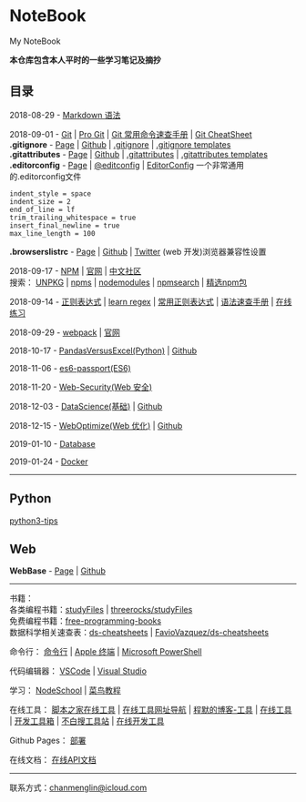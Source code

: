 # NoteBook
My NoteBook

**本仓库包含本人平时的一些学习笔记及摘抄**  

## 目录

2018-08-29 - [Markdown 语法](Markdown/Markdown.md)  

2018-09-01 - [Git](Git/Git.md) | 
[Pro Git](http://iissnan.com/progit/) | 
[Git 常用命令速查手册](Git/Git-常用命令速查手册.md) | [Git CheatSheet](https://github.com/Mist-Of-Doomsday-Magic-Cabal/git-cheatsheet)  
**.gitignore** - [Page](https://www.gitignore.io) | 
[Github](https://github.com/joeblau/gitignore.io) | 
[.gitignore](https://github.com/github/gitignore) | [.gitignore templates](https://github.com/dvcs/gitignore)  
**.gitattributes** - [Page](https://gitattributes.io) | 
[Github](https://github.com/gitattributes/gitattributes.io) | 
[.gitattributes](https://github.com/alexkaratarakis/gitattributes) | 
[.gitattributes templates](https://github.com/alexkaratarakis/gitattributes)  
**.editorconfig** - [Page](https://editorconfig.org) | 
[@editconfig](https://github.com/editorconfig) | 
[EditorConfig](https://github.com/RehanSaeed/EditorConfig)  一个非常通用的.editorconfig文件  

```editorconfig
indent_style = space
indent_size = 2
end_of_line = lf
trim_trailing_whitespace = true
insert_final_newline = true
max_line_length = 100
```

**.browserslistrc** - [Page](https://www.browserstack.com/) | 
[Github](https://github.com/browserslist/browserslist) | 
[Twitter](https://twitter.com/browserslist) (web 开发)浏览器兼容性设置

2018-09-17 - [NPM](Node&NPM/NPM/NPM.md) | 
[官网](https://www.npmjs.com) | 
[中文社区](https://npm.community)  
搜索：
[UNPKG](https://unpkg.com/#/) | 
[npms](https://npms.io) | 
[nodemodules](http://node-modules.com) | 
[npmsearch](https://npmsearch.com) | [精选npm包](https://segmentfault.com/a/1190000017461602)  

2018-09-14 - [正则表达式](https://github.com/ChanMenglin/learn-regex/blob/master/README-cn.md) | 
[learn regex](https://github.com/ziishaned/learn-regex) | 
[常用正则表达式](Regex(正则表达式)/常用正则表达式.md) | 
[语法速查手册](Regex(正则表达式)/正则表达式语法速查手册.md) | 
[在线练习](https://regex101.com/r/dmRygT/1)  

2018-09-29 - [webpack](https://github.com/ChanMenglin/webpack-demo) | 
[官网](https://www.webpackjs.com)  

2018-10-17 - [PandasVersusExcel(Python)](https://chanmenglin.github.io/PandasVersusExcel/) | 
[Github](https://github.com/ChanMenglin/PandasVersusExcel)  

2018-11-06 - [es6-passport(ES6)](https://github.com/ChanMenglin/es6-passport)  

2018-11-20 - [Web-Security(Web 安全)](https://github.com/ChanMenglin/WebSecurity) 

2018-12-03 - [DataScience(基础)](https://chanmenglin.github.io/DataScience/) | [Github](https://github.com/ChanMenglin/DataScience)  

2018-12-15 - [WebOptimize(Web 优化)](https://chanmenglin.github.io/WebOptimize/) | [Github](https://github.com/ChanMenglin/WebOptimize)

2019-01-10 - [Database](Database/README.md)  

2019-01-24 - [Docker](Docker/README.md)  

---

## Python  

[python3-tips](https://github.com/ChanMenglin/python3-tips)


## Web

**WebBase** - [Page](https://chanmenglin.github.io/WebBase/) | 
[Github](https://github.com/ChanMenglin/WebBase)

---

书籍：  
各类编程书籍：[studyFiles](https://github.com/ChanMenglin/studyFiles) | [threerocks/studyFiles](https://github.com/threerocks/studyFiles)  
免费编程书籍：[free-programming-books](https://github.com/stormzhang/free-programming-books)  
数据科学相关速查表：[ds-cheatsheets](https://github.com/ChanMenglin/ds-cheatsheets) | 
[FavioVazquez/ds-cheatsheets](https://github.com/FavioVazquez/ds-cheatsheets)  

命令行：
[命令行](命令行/命令行.md) | 
[Apple 终端](https://support.apple.com/zh-cn/guide/terminal/welcome/mac) | 
[Microsoft PowerShell](https://docs.microsoft.com/zh-cn/powershell/)

代码编辑器：
[VSCode](VSCode/VSCode插件.md) | [Visual Studio](https://visualstudio.microsoft.com/zh-hans/)  

学习：
[NodeSchool](https://nodeschool.io/zh-cn/) | 
[菜鸟教程](http://www.runoob.com)  

在线工具：
[脚本之家在线工具](http://tools.jb51.net/) | 
[在线工具网址导航](http://tool.oschina.net/) | 
[程默的博客-工具](http://ipblock.chacuo.net) | 
[在线工具](https://tool.lu) | 
[开发工具箱](http://www.box3.cn/index.html) | 
[不白搜工具站](http://www.bubaiso.com) | 
[在线开发工具](https://www.bejson.com)

Github Pages：
[部署](https://juejin.im/post/5b14b2f06fb9a01e5e3d3121)

在线文档：
[在线API文档](http://tool.oschina.net/apidocs)  

---
联系方式：<chanmenglin@icloud.com>
